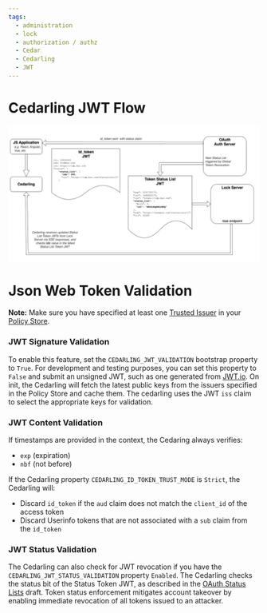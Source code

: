 ```yaml
---
tags:
  - administration
  - lock
  - authorization / authz
  - Cedar
  - Cedarling
  - JWT
---
```


# Cedarling JWT Flow

![](../assets/lock-cedarling-diagram-4.jpg)

# Json Web Token Validation

**Note:** Make sure you have specified at least one [Trusted Issuer](./cedarling-policy-store.md#trusted-issuer-schema) in your [Policy Store](./cedarling-policy-store.md).

###  JWT Signature Validation

To enable this feature, set the `CEDARLING_JWT_VALIDATION` bootstrap property to `True`. For development and testing purposes, you can set this property to `False` and submit an unsigned JWT, such as one generated from [JWT.io](https://jwt.io). On init, the Cedarling will fetch the latest public 
keys from the issuers specified in the Policy Store and cache them. The cedarling uses the JWT `iss` claim to select the appropriate keys for validation.

### JWT Content Validation

If timestamps are provided in the context, the Cedaring always verifies: 

- `exp` (expiration)
- `nbf` (not before)

If the Cedarling property `CEDARLING_ID_TOKEN_TRUST_MODE` is `Strict`, the Cedarling will:

- Discard `id_token` if the `aud` claim does not match the `client_id` of the access token
- Discard Userinfo tokens that are not associated with a `sub` claim from the `id_token`

### JWT Status Validation

The Cedarling can also check for JWT revocation if you have the `CEDARLING_JWT_STATUS_VALIDATION` property `Enabled`. The Cedarling checks the status bit of the Status Token JWT, as described in the [OAuth Status Lists](https://datatracker.ietf.org/doc/draft-ietf-oauth-status-list/) draft. Token status enforcement mitigates account takeover by enabling immediate revocation of all tokens issued to an attacker. 
